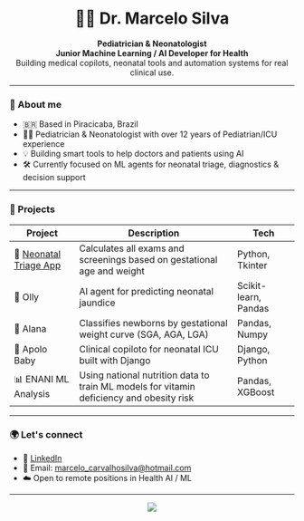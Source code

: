 <h1 align="center">👨‍⚕️ Dr. Marcelo Silva</h1>

<p align="center">
  <strong>Pediatrician & Neonatologist</strong> <br>
  <strong>Junior Machine Learning / AI Developer for Health</strong> <br>
  Building medical copilots, neonatal tools and automation systems for real clinical use.
</p>

---

### 🧠 About me

- 🇧🇷 Based in Piracicaba, Brazil
- 👨‍⚕️ Pediatrician & Neonatologist with over 12 years of Pediatrian/ICU experience
- 💡 Building smart tools to help doctors and patients using AI
- 🛠️ Currently focused on ML agents for neonatal triage, diagnostics & decision support

---

### 🧪 Projects

| Project | Description | Tech |
|--------|-------------|------|
| 🍼 [Neonatal Triage App](https://github.com/marcelosilva2604/triagens-neonatais) | Calculates all exams and screenings based on gestational age and weight | Python, Tkinter |
| 🤖 Olly | AI agent for predicting neonatal jaundice | Scikit-learn, Pandas |
| 🧠 Alana | Classifies newborns by gestational weight curve (SGA, AGA, LGA) | Pandas, Numpy |
| 🧬 Apolo Baby | Clinical copiloto for neonatal ICU built with Django | Django, Python |
| 📊 ENANI ML Analysis | Using national nutrition data to train ML models for vitamin deficiency and obesity risk | Pandas, XGBoost |

---

### 🌍 Let's connect

- 💼 [LinkedIn](https://www.linkedin.com/in/marcelocarvalhosilva)
- 💬 Email: marcelo_carvalhosilva@hotmail.com
- ☁️ Open to remote positions in Health AI / ML

---

<p align="center">
  <img src="https://github-readme-stats.vercel.app/api?username=marcelosilva2604&show_icons=true&theme=default" />
</p>
